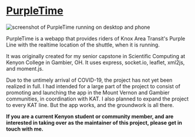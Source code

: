 # [PurpleTime](https://purpletime.glitch.me)

![screenshot of PurpleTime running on desktop and phone](https://i.imgur.com/hMxoOZx.png)

PurpleTime is a webapp that provides riders of Knox Area Transit's Purple Line with the realtime location of the shuttle, when it is running.

It was originally created for my senior capstone in Scientific Computing at Kenyon College in Gambier, OH. It uses express, socket.io, leaflet, xml2js, and moment.js.

Due to the untimely arrival of COVID-19, the project has not yet been realized in full. I had intended for a large part of the project to consist of promoting and launching the app in the Mount Vernon and Gambier communities, in coordination with KAT. I also planned to expand the project to every KAT line. But the app works, and the groundwork is all there.

**If you are a current Kenyon student or community member, and are interested in taking over as the maintainer of this project, please get in touch with me.**
